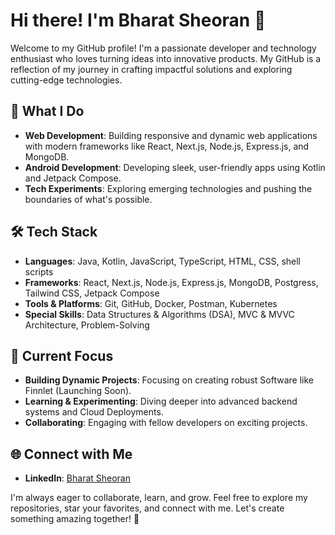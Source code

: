 # Hi there! I'm Bharat Sheoran 🚀  

Welcome to my GitHub profile! I'm a passionate developer and technology enthusiast who loves turning ideas into innovative products. My GitHub is a reflection of my journey in crafting impactful solutions and exploring cutting-edge technologies.  

## 🌟 What I Do  
- **Web Development**: Building responsive and dynamic web applications with modern frameworks like React, Next.js, Node.js, Express.js, and MongoDB.  
- **Android Development**: Developing sleek, user-friendly apps using Kotlin and Jetpack Compose.
- **Tech Experiments**: Exploring emerging technologies and pushing the boundaries of what's possible.  

## 🛠️ Tech Stack  
- **Languages**: Java, Kotlin, JavaScript, TypeScript, HTML, CSS, shell scripts  
- **Frameworks**: React, Next.js, Node.js, Express.js, MongoDB, Postgress, Tailwind CSS, Jetpack Compose 
- **Tools & Platforms**: Git, GitHub, Docker, Postman, Kubernetes  
- **Special Skills**: Data Structures & Algorithms (DSA), MVC & MVVC Architecture, Problem-Solving  

## 🚀 Current Focus  
- **Building Dynamic Projects**: Focusing on creating robust Software like Finnlet (Launching Soon).  
- **Learning & Experimenting**: Diving deeper into advanced backend systems and Cloud Deployments.  
- **Collaborating**: Engaging with fellow developers on exciting projects.  

## 🌐 Connect with Me  
- **LinkedIn**: [Bharat Sheoran](https://www.linkedin.com/in/bharat-sheoran/)  

I'm always eager to collaborate, learn, and grow. Feel free to explore my repositories, star your favorites, and connect with me. Let's create something amazing together! 🚀  
